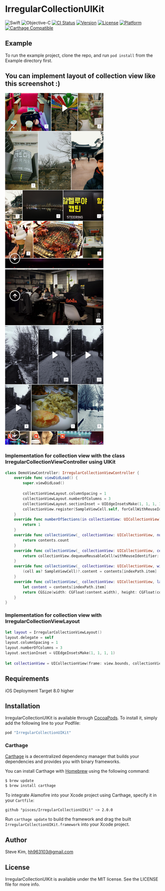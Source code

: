 # IrregularCollectionUIKit

![Swift](https://img.shields.io/badge/Swift-3-orange.svg)
![Objective-C](https://img.shields.io/badge/Objective-C-orange.svg)
[![CI Status](http://img.shields.io/travis/pisces/IrregularCollectionUIKit.svg?style=flat)](https://travis-ci.org/pisces/IrregularCollectionUIKit)
[![Version](https://img.shields.io/cocoapods/v/IrregularCollectionUIKit.svg?style=flat)](http://cocoapods.org/pods/IrregularCollectionUIKit)
[![License](https://img.shields.io/cocoapods/l/IrregularCollectionUIKit.svg?style=flat)](http://cocoapods.org/pods/IrregularCollectionUIKit)
[![Platform](https://img.shields.io/cocoapods/p/IrregularCollectionUIKit.svg?style=flat)](http://cocoapods.org/pods/IrregularCollectionUIKit)
[![Carthage Compatible](https://img.shields.io/badge/Carthage-compatible-4BC51D.svg?style=flat)](https://github.com/Carthage/Carthage)

## Example

To run the example project, clone the repo, and run `pod install` from the Example directory first.

## You can implement layout of collection view like this screenshot :)
<p valign="top">
<img src="screenshots/sh_002.png" width="320"/>
<img src="screenshots/sh_003.png" width="320"/>
</p>

### Implementation for collection view with the class IrregularCollectionViewController using UIKit
```Swift
class DemoViewController: IrregularCollectionViewController {
    override func viewDidLoad() {
        super.viewDidLoad()
        
        collectionViewLayout.columnSpacing = 1
        collectionViewLayout.numberOfColumns = 3
        collectionViewLayout.sectionInset = UIEdgeInsetsMake(1, 1, 1, 1)
        collectionView.register(SampleViewCell.self, forCellWithReuseIdentifier: "SampleViewCell")
    }
    override func numberOfSections(in collectionView: UICollectionView) -> Int {
        return 1
    }
    override func collectionView(_ collectionView: UICollectionView, numberOfItemsInSection section: Int) -> Int {
        return contents.count
    }
    override func collectionView(_ collectionView: UICollectionView, cellForItemAt indexPath: IndexPath) -> UICollectionViewCell {
        return collectionView.dequeueReusableCell(withReuseIdentifier: "SampleViewCell", for: indexPath)
    }
    override func collectionView(_ collectionView: UICollectionView, willDisplay cell: UICollectionViewCell, forItemAt indexPath: IndexPath) {
        (cell as? SampleViewCell)?.content = contents[indexPath.item]
    }
    override func collectionView(_ collectionView: UICollectionView, layout collectionViewLayout: UICollectionViewLayout, originalItemSizeAt indexPath: IndexPath) -> CGSize {
        let content = contents[indexPath.item]
        return CGSize(width: CGFloat(content.width), height: CGFloat(content.height))
    }
}
```
### Implementation for collection view with IrregularCollectionViewLayout
```Swift
let layout = IrregularCollectionViewLayout()
layout.delegate = self
layout.columnSpacing = 1
layout.numberOfColumns = 3
layout.sectionInset = UIEdgeInsetsMake(1, 1, 1, 1)
        
let collectionView = UICollectionView(frame: view.bounds, collectionViewLayout: layout)
```

## Requirements

iOS Deployment Target 8.0 higher

## Installation

IrregularCollectionUIKit is available through [CocoaPods](http://cocoapods.org). To install
it, simply add the following line to your Podfile:

```ruby
pod "IrregularCollectionUIKit"
```

### Carthage

[Carthage](https://github.com/Carthage/Carthage) is a decentralized dependency manager that builds your dependencies and provides you with binary frameworks.

You can install Carthage with [Homebrew](http://brew.sh/) using the following command:

```bash
$ brew update
$ brew install carthage
```

To integrate Alamofire into your Xcode project using Carthage, specify it in your `Cartfile`:

```ogdl
github "pisces/IrregularCollectionUIKit" ~> 2.0.0
```

Run `carthage update` to build the framework and drag the built `IrregularCollectionUIKit.framework` into your Xcode project.

## Author

Steve Kim, hh963103@gmail.com

## License

IrregularCollectionUIKit is available under the MIT license. See the LICENSE file for more info.
